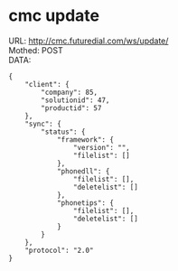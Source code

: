 # cmc update 

URL: http://cmc.futuredial.com/ws/update/  
Mothed: POST  
DATA:  

```
{
	"client": {
		"company": 85,
		"solutionid": 47,
		"productid": 57
	},
	"sync": {
		"status": {
			"framework": {
				"version": "",
				"filelist": []
			},
			"phonedll": {
				"filelist": [],
				"deletelist": []
			},
			"phonetips": {
				"filelist": [],
				"deletelist": []
			}
		}
	},
	"protocol": "2.0"
}
```